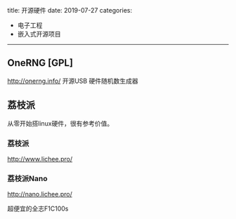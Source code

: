 title: 开源硬件
date: 2019-07-27
categories:
- 电子工程
- 嵌入式开源项目




---

## OneRNG [GPL]

http://onerng.info/
开源USB 硬件随机数生成器


## 荔枝派

从零开始搭linux硬件，很有参考价值。

### 荔枝派
http://www.lichee.pro/

### 荔枝派Nano
http://nano.lichee.pro/

超便宜的全志F1C100s